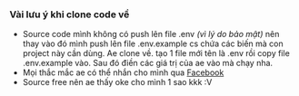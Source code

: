 ### Vài lưu ý khi clone code về

- Source code mình không có push lên file .env *(vì lý do bảo mật)* nên thay vào đó mình push lên file .env.example cs chứa các biến mà con project này cần dùng. Ae clone về. tạo 1 file mới tên là .env rồi copy file .env.example vào. Sau đó điền các giá trị của ae vào mà chạy nha.
- Mọi thắc mắc ae có thể nhắn cho mình qua [Facebook](https://www.facebook.com/paunchyboy06)
- Source free nên ae thấy oke cho mình 1 sao kkk :V